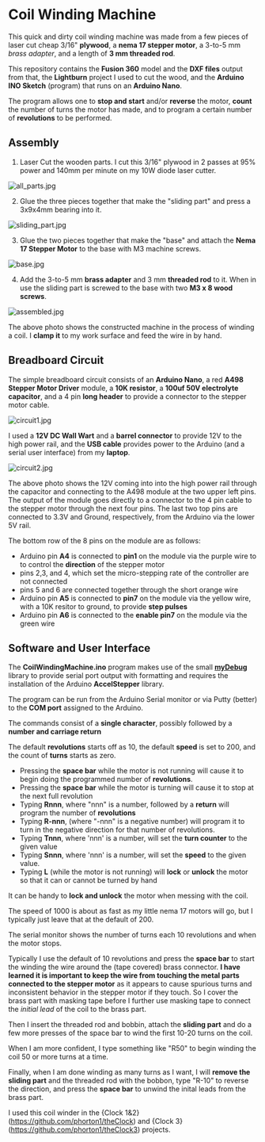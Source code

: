 # Coil Winding Machine

This quick and dirty coil winding machine was made from
a few pieces of laser cut cheap 3/16" **plywood**, a **nema 17
stepper motor**, a 3-to-5 mm *brass adapter*, and a length
of **3 mm threaded rod**.

This repository contains the **Fusion 360** model and the
**DXF files** output from that, the **Lightburn** project
I used to cut the wood, and the **Arduino INO Sketch**
(program) that runs on an **Arduino Nano**.

The program allows one to **stop and start** and/or
**reverse** the motor, **count** the number of turns the motor has made,
and to program a certain number of **revolutions** to be performed.

## Assembly

1. Laser Cut the wooden parts.  I cut this 3/16" plywood in
2 passes at 95% power and 140mm per minute on my 10W diode laser cutter.

![all_parts.jpg](images/all_parts.jpg)

2. Glue the three pieces together that make the "sliding part" and
press a 3x9x4mm bearing into it.

![sliding_part.jpg](images/sliding_part.jpg)

3. Glue the two pieces together that make the "base" and attach
the **Nema 17 Stepper Motor** to the base with M3 machine screws.

![base.jpg](images/base.jpg)

4. Add the 3-to-5 mm **brass adapter** and 3 mm **threaded rod**
to it.  When in use the sliding part is screwed to the base
with two **M3 x 8 wood screws**.

![assembled.jpg](images/assembled.jpg)

The above photo shows the constructed machine in the process
of winding a coil.  I **clamp it** to my work surface and
feed the wire in by hand.


## Breadboard Circuit

The simple breadboard circuit consists of an **Arduino Nano**,
a red **A498 Stepper Motor Driver** module, a **10K resistor**,
a **100uf 50V electrolyte capacitor**, and a 4 pin **long header**
to provide a connector to the stepper motor cable.

![circuit1.jpg](images/circuit1.jpg)

I used a **12V DC Wall Wart** and a **barrel connector** to
provide 12V to the high power rail, and the **USB cable**
provides power to the Arduino (and a serial user interface)
from my **laptop**.

![circuit2.jpg](images/circuit2.jpg)

The above photo shows the 12V coming into into the high power
rail through the capacitor and connecting to the A498 module
at the two upper left pins.   The output of the module
goes directly to a connector to the 4 pin cable to the stepper
motor through the next four pins.  The last two top pins
are connected to 3.3V and Ground, respectively, from the Arduino
via the lower 5V rail.

The bottom row of the 8 pins on the module are as follows:

- Arduino pin **A4** is connected to **pin1** on the module via the purple wire to  to control the **direction** of the stepper motor
- pins 2,3, and 4, which set the micro-stepping rate of the controller are not connected
- pins 5 and 6 are connected together through the short orange wire
- Arduino pin **A5** is connected to **pin7** on the module via the yellow wire, with a 10K resitor to ground, to provide **step pulses**
- Arduino pin **A6** is connected to the **enable pin7** on the module via the green wire

## Software and User Interface

The **CoilWindingMachine.ino** program makes use of the small [**myDebug**](https:://gitub.com/phorton/Arduino-libraries-myDebug) library
to provide serial port output with formatting and requires the installation of the
Arduino **AccelStepper** library.

The program can be run from the Arduino Serial monitor or via Putty (better) to the **COM port** assigned to the Arduino.

The commands consist of a **single character**, possibly followed by a **number and carriage return**

The default  **revolutions** starts off as 10, the default **speed** is set to 200, and the count of **turns** starts as zero.

- Pressing the **space bar** while the motor is not running will cause it to begin doing the programmed number of **revolutions**.
- Pressing the **space bar** while the motor is turning will cause it to stop at the next full revolution
- Typing **Rnnn**, where "nnn" is a number, followed by a **return** will program the number of **revolutions**
- Typing **R-nnn**, (where "-nnn" is a negative number) will program it to turn in the negative direction for that number of revolutions.
- Typing **Tnnn**, where 'nnn' is a number, will set the **turn counter** to the given value
- Typing **Snnn**, where 'nnn' is a number, will set the **speed** to the given value.
- Typing **L** (while the motor is not running) will **lock** or **unlock** the motor so that it can or cannot be turned by hand

It can be handy to **lock and unlock** the motor when messing with the coil.

The speed of 1000 is about as fast as my little nema 17 motors will go, but I typically just leave
that at the default of 200.

The serial monitor shows the number of turns each 10 revolutions and when the motor stops.

Typically I use the default of 10 revolutions and press the **space bar**
to start the winding the wire around the (tape covered) brass connector.
**I have learned it is important to keep the wire from touching the metal
parts connected to the stepper motor** as it appears to cause spurious
turns and inconsistent behavior in the stepper motor if they touch.
So I cover the brass part with masking tape before I further use masking tape
to connect the *initial lead* of the coil to the brass part.

Then I insert the threaded rod and bobbin, attach the **sliding part**
and do a few more presses of the space bar to wind the first 10-20 turns on the coil.

When I am more confident, I type something like "R50<cr>" to begin winding
the coil 50 or more turns at a time.

Finally, when I am done winding as many turns as I want, I will **remove
the sliding part** and the threaded rod with the bobbon, type "R-10" to reverse
the direction, and press the **space bar** to unwind the inital leads from
the brass part.

I used this coil winder in the
{Clock 1&2}(https://github.com/phorton1/theClock) and
{Clock 3}(https://github.com/phorton1/theClock3) projects.
